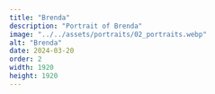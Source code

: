 ```yaml
---
title: "Brenda"
description: "Portrait of Brenda"
image: "../../assets/portraits/02_portraits.webp"
alt: "Brenda"
date: 2024-03-20
order: 2
width: 1920
height: 1920
---
```

